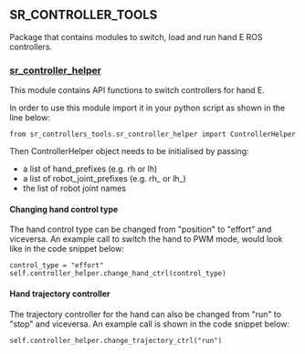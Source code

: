 ## SR_CONTROLLER_TOOLS

Package that contains modules to switch, load and run hand E ROS controllers.

### [sr_controller_helper](https://github.com/shadow-robot/common_resources/blob/melodic-devel/sr_controllers_tools/src/sr_controllers_tools/sr_controller_helper.py)

This module contains API functions to switch controllers for hand E.


In order to use this module import it in your python script as shown in the line below:

```
from sr_controllers_tools.sr_controller_helper import ControllerHelper
```

Then ControllerHelper object needs to be initialised by passing:

- a list of hand_prefixes (e.g. rh or lh)
- a list of robot_joint_prefixes (e.g. rh_ or lh_)
- the list of robot joint names


#### Changing hand control type

The hand control type can be changed from "position" to "effort" and viceversa. 
An example call to switch the hand to PWM mode, would look like in the code snippet below:
```
control_type = "effort"
self.controller_helper.change_hand_ctrl(control_type)
```

#### Hand trajectory controller

The trajectory controller for the hand can also be changed from "run" to "stop" and viceversa.
An example call is shown in the code snippet below:

```
self.controller_helper.change_trajectory_ctrl("run")
```
